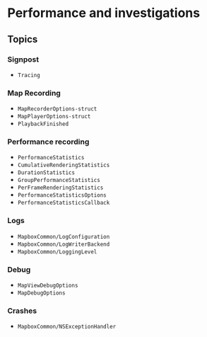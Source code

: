 #  Performance and investigations

## Topics

### Signpost

- ``Tracing``

### Map Recording

- ``MapRecorderOptions-struct``
- ``MapPlayerOptions-struct``
- ``PlaybackFinished``

### Performance recording

- ``PerformanceStatistics``
- ``CumulativeRenderingStatistics``
- ``DurationStatistics``
- ``GroupPerformanceStatistics``
- ``PerFrameRenderingStatistics``
- ``PerformanceStatisticsOptions``
- ``PerformanceStatisticsCallback``

### Logs

- ``MapboxCommon/LogConfiguration``
- ``MapboxCommon/LogWriterBackend``
- ``MapboxCommon/LoggingLevel``

### Debug

- ``MapViewDebugOptions``
- ``MapDebugOptions``

### Crashes

- ``MapboxCommon/NSExceptionHandler``
